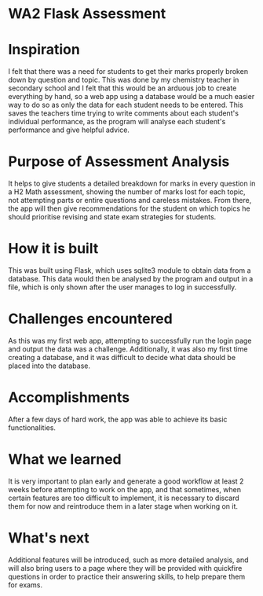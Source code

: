 <h1>WA2 Flask Assessment</h1>

<h1>Inspiration</h1>
<p>I felt that there was a need for students to get their marks properly broken down by question and topic. This was done by my chemistry teacher in secondary school and I felt that this would be an arduous job to create everything by hand, so a web app using a database would be a much easier way to do so as only the data for each student needs to be entered. This saves the teachers time trying to write comments about each student's individual performance, as the program will analyse each student's performance and give helpful advice.</p>


<h1>Purpose of Assessment Analysis</h1>
<p>It helps to give students a detailed breakdown for marks in every question in a H2 Math assessment, showing the number of marks lost for each topic, not attempting parts or entire questions
and careless mistakes. From there, the app will then give recommendations for the student on which topics he should prioritise revising and state exam strategies for students. </p>

<h1>How it is built</h1>
<p>This was built using Flask, which uses sqlite3 module to obtain data from a database. This data would then be analysed by the program and output in a file, which is only shown after the user manages to log in successfully.</p>

<h1>Challenges encountered</h1>
<p>As this was my first web app, attempting to successfully run the login page and output the data was a challenge. Additionally, it was also my first time creating a database, and it was difficult to decide what data should be placed into the database.</p>

<h1>Accomplishments</h1>
<p>After a few days of hard work, the app was able to achieve its basic functionalities.</p>

<h1>What we learned</h1>
<p>It is very important to plan early and generate a good workflow at least 2 weeks before attempting to work on the app, and that sometimes, when certain features are too difficult to implement, it is necessary to discard them for now and reintroduce them in a later stage when working on it.</p>

<h1>What's next</h1>
<p>Additional features will be introduced, such as more detailed analysis, and will also bring users to a page where they will be provided with quickfire questions in order to practice their answering skills, to help prepare them for exams.</p>
